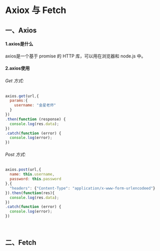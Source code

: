 # Axiox 与 Fetch

## 一、Axios
#### 1.axios是什么
axios是一个基于 promise 的 HTTP 库，可以用在浏览器和 node.js 中。
#### 2.axios使用
###### Get 方式:
```javascript
axios.get(url,{
  params:{
    username: "金星老师"
  }
})
.then(function (response) {
  console.log(res.data);
})
.catch(function (error) {
  console.log(error);
})
```
###### Post 方式:
```javascript
axios.post(url,{
  name: this.username,
  password: this.password
},{
  "headers": {"Content-Type": "application/x-www-form-urlencodeed"}
}).then(function(res){
  console.log(res.data);
})
.catch(function (error) {
  console.log(error);
})
```

<br />

## 二、Fetch
